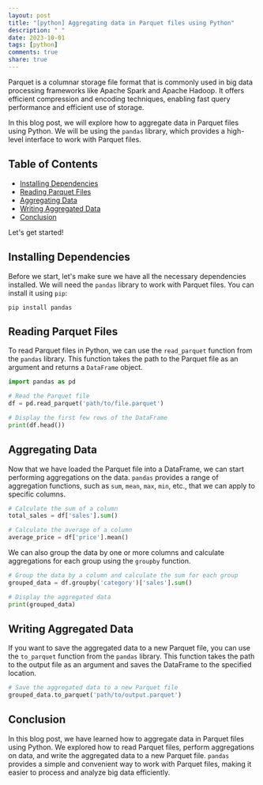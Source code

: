 ```yaml
---
layout: post
title: "[python] Aggregating data in Parquet files using Python"
description: " "
date: 2023-10-01
tags: [python]
comments: true
share: true
---
```


Parquet is a columnar storage file format that is commonly used in big data processing frameworks like Apache Spark and Apache Hadoop. It offers efficient compression and encoding techniques, enabling fast query performance and efficient use of storage.

In this blog post, we will explore how to aggregate data in Parquet files using Python. We will be using the `pandas` library, which provides a high-level interface to work with Parquet files.

## Table of Contents
- [Installing Dependencies](#installing-dependencies)
- [Reading Parquet Files](#reading-parquet-files)
- [Aggregating Data](#aggregating-data)
- [Writing Aggregated Data](#writing-aggregated-data)
- [Conclusion](#conclusion)

Let's get started!

## Installing Dependencies

Before we start, let's make sure we have all the necessary dependencies installed. We will need the `pandas` library to work with Parquet files. You can install it using `pip`:

```
pip install pandas
```

## Reading Parquet Files

To read Parquet files in Python, we can use the `read_parquet` function from the `pandas` library. This function takes the path to the Parquet file as an argument and returns a `DataFrame` object.

```python
import pandas as pd

# Read the Parquet file
df = pd.read_parquet('path/to/file.parquet')

# Display the first few rows of the DataFrame
print(df.head())
```

## Aggregating Data

Now that we have loaded the Parquet file into a DataFrame, we can start performing aggregations on the data. `pandas` provides a range of aggregation functions, such as `sum`, `mean`, `max`, `min`, etc., that we can apply to specific columns.

```python
# Calculate the sum of a column
total_sales = df['sales'].sum()

# Calculate the average of a column
average_price = df['price'].mean()
```

We can also group the data by one or more columns and calculate aggregations for each group using the `groupby` function.

```python
# Group the data by a column and calculate the sum for each group
grouped_data = df.groupby('category')['sales'].sum()

# Display the aggregated data
print(grouped_data)
```

## Writing Aggregated Data

If you want to save the aggregated data to a new Parquet file, you can use the `to_parquet` function from the `pandas` library. This function takes the path to the output file as an argument and saves the DataFrame to the specified location.

```python
# Save the aggregated data to a new Parquet file
grouped_data.to_parquet('path/to/output.parquet')
```

## Conclusion

In this blog post, we have learned how to aggregate data in Parquet files using Python. We explored how to read Parquet files, perform aggregations on data, and write the aggregated data to a new Parquet file. `pandas` provides a simple and convenient way to work with Parquet files, making it easier to process and analyze big data efficiently.